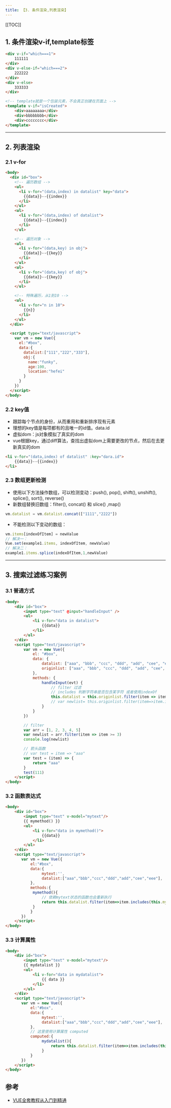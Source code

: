 ```yaml
---
title: 【3. 条件渲染,列表渲染】
---
```


[[TOC]]




## 1. 条件渲染v-if,template标签
```html
<div v-if="which===1">
	111111
</div>
<div v-else-if="which===2">
	222222
</div>
<div v-else>
	333333
</div>

<!-- template就是一个包装元素，不会真正创建在页面上 -->
<template v-if="isCreated">
	<div>aaaaaaaa</div>
	<div>bbbbbbbb</div>
	<div>cccccccc</div>
</template>
```


-----------------------------------------------


## 2. 列表渲染

### 2.1 v-for
```html
<body>
  <div id="box">
    <!-- 遍历数组 -->
    <ul>
      <li v-for="(data,index) in datalist" key="data">
        {{data}}--{{index}}
      </li>
    </ul>
    <ul>
      <li v-for="(data,index) of datalist">
        {{data}}--{{index}}
      </li>
    </ul>

    <!-- 遍历对象 -->
    <ul>
      <li v-for="(data,key) in obj">
        {{data}}--{{key}}
      </li>
    </ul>
    <ul>
      <li v-for="(data,key) of obj">
        {{data}}--{{key}}
      </li>
    </ul>

    <!-- 特殊遍历，从1到10 -->
    <ul>
      <li v-for="n in 10">
        {{n}}
      </li>
    </ul>
  </div>

  <script type="text/javascript">
    var vm = new Vue({
      el:"#box",
      data:{
        datalist:["111","222","333"],
        obj:{
          name:"funky",
          age:100,
          location:"hefei"
        }
      }
    })
  </script>
</body>
```


### 2.2 key值
- 跟踪每个节点的身份，从而重用和重新排序现有元素
- 理想的key值是每项都有的且唯一的id值。data.id
- 虚拟dom：js对象模拟了真实的dom
- vue根据key，通过diff算法，查找出虚拟dom上需要更改的节点，然后在去更新真实的dom
```html
<li v-for="(data,index) of datalist" :key="dara.id">
    {{data}}--{{index}}
</li>
```

### 2.3 数组更新检测
- 使用以下方法操作数组，可以检测变动：push(), pop(), shift(), unshift(), splice(), sort(), reverse() 
- 新数组替换旧数组：filter(), concat() 和 slice() ,map()
```js
vm.datalist = vm.datalist.concat(["1111","2222"])
```

- 不能检测以下变动的数组：
```js
vm.items[indexOfItem] = newValue
// 解决一：
Vue.set(example1.items, indexOfItem, newValue)
// 解决二：
example1.items.splice(indexOfItem,1,newValue)
```




-----------------------------------------------


## 3. 搜索过滤练习案例

### 3.1 普通方式
```html
<body>
    <div id="box">
        <input type="text" @input="handleInput" />
        <ul>
            <li v-for="data in datalist">
                {{data}}
            </li>
        </ul>
    </div>
    <script type="text/javascript">
        var vm = new Vue({
            el: "#box",
            data: {
                datalist: ["aaa", "bbb", "ccc", "ddd", "add", "cee", "eee"],
                originlist: ["aaa", "bbb", "ccc", "ddd", "add", "cee", "eee"]
            },
            methods: {
                handleInput(evt) {
                    // filter 过滤
                    // includes 判断字符串是否包含某字符 或者使用indexOf
                    this.datalist = this.originlist.filter(item => item.includes(evt.target.value))
                    // var newlist= this.originlist.filter(item=>item.indexOf(evt.target.value)>-1)
                }
            }
        })

        // filter
        var arr = [1, 2, 3, 4, 5]
        var newlist = arr.filter(item => item >= 3)
        console.log(newlist)

        // 箭头函数
        // var test = item => "aaa"
        var test = (item) => {
            return "aaa"
        }
        test(111)
    </script>
</body>
```

### 3.2 函数表达式
```html
<body>
    <div id="box">
        <input type="text" v-model="mytext"/>
        {{ mymethod() }}
        <ul>
            <li v-for="data in mymethod()">
                {{data}}
            </li>
        </ul>
    </div>
    <script type="text/javascript">
       var vm = new Vue({
           el:"#box",
           data:{
                mytext:'',
                datalist:["aaa","bbb","ccc","ddd","add","cee","eee"],
           },
           methods:{
            mymethod(){
                // 依赖mytext状态的函数也会重新执行
                return this.datalist.filter(item=>item.includes(this.mytext))
            }
           }
       })
    </script>    
</body>
```

### 3.3 计算属性 
```html
<body>
    <div id="box">
        <input type="text" v-model="mytext"/>
        {{ mydatalist }}
        <ul>
            <li v-for="data in mydatalist">
                {{ data }}
            </li>
        </ul>
    </div>
    <script type="text/javascript">
       var vm = new Vue({
           el:"#box",
           data:{
                mytext:'',
                datalist:["aaa","bbb","ccc","ddd","add","cee","eee"],
           },
           // 这里使用计算属性 computed
           computed:{
                mydatalist(){
                    return this.datalist.filter(item=>item.includes(this.mytext))
                }
           }
       })
    </script>    
</body>
```





## 参考
- [VUE全套教程从入门到精通](https://www.bilibili.com/video/BV18K4y1f7Vi)
